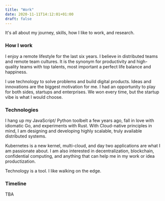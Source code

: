 ```yaml
---
title: "Work"
date: 2020-11-11T14:12:01+01:00
draft: false
---
```


It's all about my journey, skills,  how I like to work, and research.

### How I work

I enjoy a remote lifestyle for the last six years. I believe in distributed teams and remote team cultures. It is the synonym for productivity and high-quality teams with top talents, most important a perfect life balance and happiness. 

I use technology to solve problems and build digital products. 
Ideas and innovations are the biggest motivation for me. I had an opportunity to play for both sides, startups and enterprises. We won every time, but the startup vibe is what I would choose.

### Technologies 
I hang up my JavaScript/ Python toolbelt a few years ago, fall in love with idiomatic Go, and experiments with Rust. With Cloud-native principles in mind, I am designing and developing highly scalable, truly available distributed systems. 

Kubernetes is a new kernel, multi-cloud, and day two applications are what I am passionate about. 
I am also interested in decentralization, blockchain, confidential computing, and anything that can help me in my work or idea productization. 

Technology is a tool. I like walking on the edge. 

### Timeline

TBA